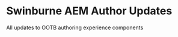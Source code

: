 Swinburne AEM Author Updates
===================================

All updates to OOTB authoring experience components